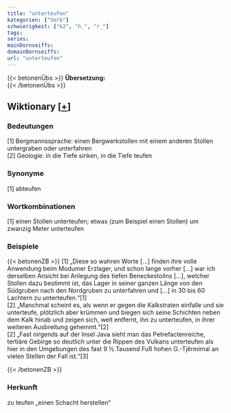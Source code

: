 ```yaml
---
title: "unterteufen"
kategorien: ["Verb"]
schwierigkeit: ["k2", "h_", "r_"]
tags:
series:
mainDornseiffs:
domainDornseiffs:
url: "unterteufen"
---
```


{{< betonenÜbs >}}
**Übersetzung:**  
{{< /betonenÜbs >}}

## Wiktionary [[+](https://de.wiktionary.org/wiki/unterteufen)]

### Bedeutungen
[1] Bergmannssprache: einen Bergwerkstollen mit einem anderen Stollen untergraben oder unterfahren  
[2] Geologie: in die Tiefe sinken, in die Tiefe teufen  

### Synonyme
[1] abteufen  

### Wortkombinationen
[1] einen Stollen unterteufen; etwas (zum Beispiel einen Stollen) um zwanzig Meter unterteufen  

### Beispiele
{{< betonenZB >}}
[1] „Diese so wahren Worte […] finden ihre volle Anwendung beim Modumer Erzlager, und schon lange vorher […] war ich derselben Ansicht bei Anlegung des tiefen Beneckestollns […], welcher Stollen dazu bestimmt ist, das Lager in seiner ganzen Länge von den Südgruben nach den Nordgruben zu unterfahren und […] in 30 bis 60 Lachtern zu unterteufen.“[1]  
[2] „Manchmal scheint es, als wenn er gegen die Kalkstraten einfalle und sie unterteufe, plötzlich aber krümmen und biegen sich seine Schichten neben dem Kalk hinab und zeigen sich, weit entfernt, ihn zu unterteufen, in ihrer weiteren Ausbreitung gehemmt.“[2]  
[2] „Fast nirgends auf der Insel Java sieht man das Petrefactenreiche, tertiäre Gebirge so deutlich unter die Rippen des Vulkans unterteufen als hier in den Umgebungen des fast 9 ½ Tausend Fuß hohen G.-Tjĕrmimaï an vielen Stellen der Fall ist.“[3]  

{{< /betonenZB >}}
### Herkunft
zu teufen „einen Schacht herstellen“  


